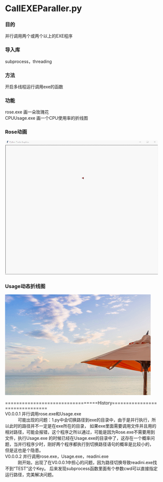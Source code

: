 # CallEXEParaller.py
### 目的
并行调用两个或两个以上的EXE程序  
### 导入库
subprocess，threading  
### 方法
开启多线程运行调用exe的函数  
### 功能  
rose.exe 画一朵玫瑰花  
CPUUsage.exe 画一个CPU使用率的折线图
### Rose动画
![Rose](https://github.com/Aimee888/20200613/blob/master/20200613/%E5%B9%B6%E8%A1%8C%E8%B0%83%E7%94%A8%E4%B8%A4%E4%B8%AAEXE/img_folder/rose.gif)
### Usage动态折线图
![Usage](https://github.com/Aimee888/20200613/blob/master/20200613/%E5%B9%B6%E8%A1%8C%E8%B0%83%E7%94%A8%E4%B8%A4%E4%B8%AAEXE/img_folder/usage.gif)  

=================================History===============================  
V0.0.0.1 并行调用rose.exe和Usage.exe  
&emsp;&emsp;&emsp;可能出现的问题：1.py中会切换路径到exe的目录中，由于是并行执行，所以此时的路径并不一定是在exe所在的目录，
如果exe里面需要调用文件并且用的相对路径，可能会报错，这个程序之所以通过，可能是因为Rose.exe不需要用到文件，执行Usage.exe
的时候已经在Usage.exe的目录中了，这存在一个概率问题，当并行程序少时，刚好两个程序都执行到切换路径语句的概率是比较小的，
但是这也是个隐患。  
V0.0.0.2 并行调用rose.exe，Usage.exe，readini.exe  
&emsp;&emsp;&emsp;刚开始，出现了在V0.0.0.1中担心的问题，因为路径切换导致readini.exe找不到“TEST”这个Key。
后来发现subprocess函数里面有个参数cwd可以直接指定运行路径，完美解决问题。
